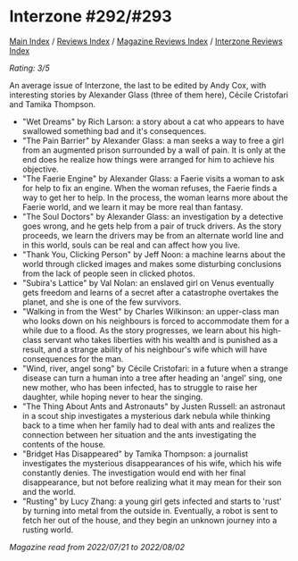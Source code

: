 # Interzone #292/#293

[Main Index](../../../README.md) / [Reviews Index](../../README.md) / [Magazine Reviews Index](../README.md) / [Interzone Reviews Index](README.md)

*Rating: 3/5*

An average issue of Interzone, the last to be edited by Andy Cox, with interesting stories by Alexander Glass (three of them here), Cécile Cristofari and Tamika Thompson.

- "Wet Dreams" by Rich Larson: a story about a cat who appears to have swallowed something bad and it's consequences.
- "The Pain Barrier" by Alexander Glass: a man seeks a way to free a girl from an augmented prison surrounded by a wall of pain. It is only at the end does he realize how things were arranged for him to achieve his objective.
- "The Faerie Engine" by Alexander Glass: a Faerie visits a woman to ask for help to fix an engine. When the woman refuses, the Faerie finds a way to get her to help. In the process, the woman learns more about the Faerie world, and we learn it may be more real than fantasy.
- "The Soul Doctors" by Alexander Glass: an investigation by a detective goes wrong, and he gets help from a pair of truck drivers. As the story proceeds, we learn the drivers may be from an alternate world line and in this world, souls can be real and can affect how you live.
- "Thank You, Clicking Person" by Jeff Noon: a machine learns about the world through clicked images and makes some disturbing conclusions from the lack of people seen in clicked photos.
- "Subira's Lattice" by Val Nolan: an enslaved girl on Venus eventually gets freedom and learns of a secret after a catastrophe overtakes the planet, and she is one of the few survivors.
- "Walking in from the West" by Charles Wilkinson: an upper-class man who looks down on his neighbours is forced to accommodate them for a while due to a flood. As the story progresses, we learn about his high-class servant who takes liberties with his wealth and is punished as a result, and a strange ability of his neighbour's wife which will have consequences for the man.
- "Wind, river, angel song" by Cécile Cristofari: in a future when a strange disease can turn a human into a tree after heading an 'angel' sing, one new mother, who has been infected, has to struggle to raise her daughter, while hoping never to hear the singing.
- "The Thing About Ants and Astronauts" by Justen Russell: an astronaut in a scout ship investigates a mysterious dark nebula while thinking back to a time when her family had to deal with ants and realizes the connection between her situation and the ants investigating the contents of the house.
- "Bridget Has Disappeared" by Tamika Thompson: a journalist investigates the mysterious disappearances of his wife, which his wife constantly denies. The investigation would end with her final disappearance, but not before realizing what it may mean for their son and the world.
- "Rusting" by Lucy Zhang: a young girl gets infected and starts to 'rust' by turning into metal from the outside in. Eventually, a robot is sent to fetch her out of the house, and they begin an unknown journey into a rusting world.

*Magazine read from 2022/07/21 to 2022/08/02*
